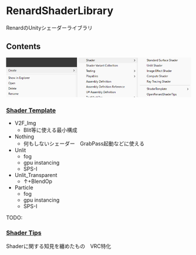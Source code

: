 # RenardShaderLibrary

RenardのUnityシェーダーライブラリ

## Contents

![](https://github.com/Forenard/RenardShaderLibrary/blob/main/Docs/Cap1.png)

### [Shader Template](https://github.com/Forenard/RenardShaderLibrary/tree/main/Editor/Template)

- V2F_Img
  - Blit等に使える最小構成
- Nothing
  - 何もしないシェーダー　GrabPass起動などに使える
- Unlit
  - fog
  - gpu instancing
  - SPS-I
- Unlit_Transparent
  - ↑+BlendOp
- Particle
  - fog
  - gpu instancing
  - SPS-I

TODO: 
### [Shader Tips](https://github.com/Forenard/RenardShaderLibrary/blob/main/Docs/README.md)

Shaderに関する知見を纏めたもの　VRC特化